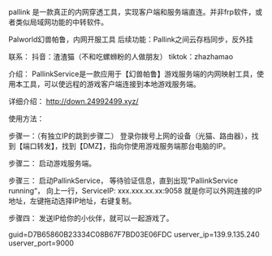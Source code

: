 pallink
是一款真正的内网穿透工具，实现客户端和服务端直连。并非frp软件，或者类似局域网功能的中转软件。

Palworld幻兽帕鲁，内网开服工具 后续功能：Pallink之间云存档同步，反外挂


联系： 
抖音：渣渣猫（不和吃螺蛳粉的人做朋友） 
tiktok：zhazhamao

介绍： PallinkService是一款应用于【幻兽帕鲁】游戏服务端的内网映射工具，使用本工具，可以使远程的游戏客户端连接到本地游戏服务端。

详细介绍： http://down.24992499.xyz/

使用方法：

步骤一：（有独立IP的跳到步骤二） 登录你拨号上网的设备（光猫、路由器），找到【端口转发】，找到【DMZ】，指向你使用游戏服务端那台电脑的IP。

步骤二： 启动游戏服务端。

步骤三： 启动PallinkService， 等待验证信息，直到出现”PallinkService running“， 向上一行，ServiceIP: xxx.xxx.xx.xx:9058 就是你可以外网连接的IP地址，左键拖动选择IP地址，右键复制。

步骤四： 发送IP给你的小伙伴，就可以一起游戏了。

guid=D7B65860B23334C08B67F7BD03E06FDC 
userver_ip=139.9.135.240
userver_port=9000